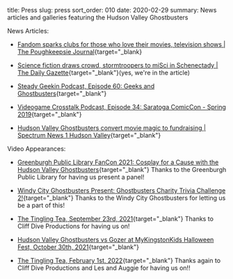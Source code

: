 title: Press
slug: press
sort_order: 010
date: 2020-02-29
summary: News articles and galleries featuring the Hudson Valley Ghostbusters

News Articles:

* [Fandom sparks clubs for those who love their movies, television shows | The Poughkeepsie Journal](https://www.poughkeepsiejournal.com/story/life/2018/06/21/hudson-valley-clubs-generate-fandom/714148002/){target="_blank}

* [Science fiction draws crowd, stormtroopers to miSci in Schenectady | The Daily Gazette](https://dailygazette.com/article/2019/08/10/science-fiction-draws-crowd-to-misci){target="_blank"}(yes, we're in the article)

* [Steady Geekin Podcast, Episode 60: Geeks and Ghostbusters](https://soundcloud.com/user-912529527/steady-geekin-ep-60-geeks-and-ghostbusters){target="_blank"}

* [Videogame Crosstalk Podcast, Episode 34: Saratoga ComicCon - Spring 2019](https://videogamecrosstalk.com/2019/05/02/ep-034-saratoga-comic-con-spring-2019/){target="_blank"}

* [Hudson Valley Ghostbusters convert movie magic to fundraising | Spectrum News 1 Hudson Valley](https://spectrumlocalnews.com/nys/hudson-valley/human-interest/2021/09/26/hudson-valley-ghostbusters-put-the-fun-in-fundraising?fbclid=IwAR1e-NR4H0ZwCCUsGUnIR-wutD8jmgOU9Gk8SOTztn4hrxNElwQTr0J_a98){target="_blank"}

Video Appearances:

* [Greenburgh Public Library FanCon 2021: Cosplay for a Cause with the Hudson Valley Ghostbusters](https://vimeo.com/618378231){target="_blank"} Thanks to the Greenburgh Public Library for having us present a panel!

* [Windy City Ghostbusters Present: Ghostbusters Charity Trivia Challenge 2!](https://www.youtube.com/watch?v=oX4iRXvJxOQ){target="_blank"} Thanks to the Windy City Ghostbusters for letting us be a part of this!

* [The Tingling Tea, September 23rd, 2021](https://www.youtube.com/watch?v=0ioJXNrvq7k){target="_blank"} Thanks to Cliff Dive Productions for having us on!

* [Hudson Valley Ghostbusters vs Gozer at MyKingstonKids Halloween Fest, October 30th, 2021](https://www.youtube.com/watch?v=gnbZMUEzJU8){target="_blank"}

* [The Tingling Tea, February 1st, 2022](https://www.youtube.com/watch?v=iU6xVYErHTA){target="_blank"} Thanks again to Cliff Dive Productions and Les and Auggie for having us on!!
